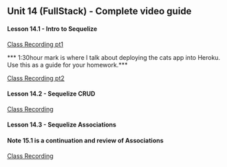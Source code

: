 ## Unit 14 (FullStack) - Complete video guide

#### Lesson 14.1 - Intro to Sequelize

[Class Recording pt1](https://codingbootcamp.hosted.panopto.com/Panopto/Pages/Viewer.aspx?id=29fa4ef7-96ea-4b7b-bd84-ab7e00f74efc)

*** 1:30hour mark is where I talk about deploying the cats app into Heroku. Use this as a guide for your homework.***

[Class Recording pt2](https://codingbootcamp.hosted.panopto.com/Panopto/Pages/Viewer.aspx?id=2a1e3db8-c055-4abd-a51c-ab7e0124f233)

#### Lesson 14.2 - Sequelize CRUD

[Class Recording](https://codingbootcamp.hosted.panopto.com/Panopto/Pages/Viewer.aspx?id=9362e39b-4581-4b87-a1c5-ab82003c4c10)

#### Lesson 14.3 - Sequelize Associations
#### Note 15.1 is a continuation and review of Associations

[Class Recording](https://codingbootcamp.hosted.panopto.com/Panopto/Pages/Viewer.aspx?id=64987949-3a70-4539-ae78-ab89002a8a2e)